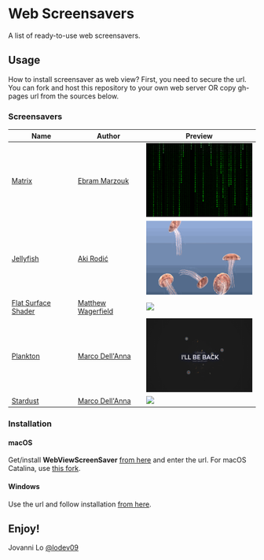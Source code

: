 # Web Screensavers
A list of ready-to-use web screensavers.

## Usage
How to install screensaver as web view? First, you need to secure the url. You can fork and host this repository to your own web server OR copy gh-pages url from the sources below.

### Screensavers

| Name | Author | Preview |
| ---- | ------ | ------- |
| [Matrix](https://lodev09.github.com/web-screensavers/matrix) | [Ebram Marzouk](https://codepen.io/P3R0/pen/MwgoKv) | <img src="matrix.gif" height="150px"> |
| [Jellyfish](https://lodev09.github.com/web-screensavers/jellyfish) | [Aki Rodić](https://github.com/arodic/jellyfish) | <img src="jellyfish.gif" height="150px"> |
| [Flat Surface Shader](https://lodev09.github.com/web-screensavers/flat-surface-shader) | [Matthew Wagerfield](https://github.com/wagerfield/flat-surface-shader) | <img src="flat-surface-shader.gif" height="150px"> |
| [Plankton](https://lodev09.github.com/web-screensavers/plankton?title=I'll%20be%20back&subtitle=LODEV09&web=www.lodev09.com) | [Marco Dell'Anna](https://codepen.io/plasm/pen/YVKZgd) | <img src="plankton.gif" height="150px"> |
| [Stardust](https://lodev09.github.com/web-screensavers/stardust?title=I'll%20be%20back&subtitle=LODEV09&web=www.lodev09.com) | [Marco Dell'Anna](https://codepen.io/plasm/pen/eyKzgG) | <img src="stardust.gif" height="150px"> |

### Installation

#### macOS
Get/install **WebViewScreenSaver** [from here](https://github.com/liquidx/webviewscreensaver) and enter the url. For macOS Catalina, use [this fork](https://github.com/agologan/webviewscreensaver).

#### Windows
Use the url and follow installation [from here](https://github.com/cwc/web-page-screensaver).

## Enjoy!
Jovanni Lo [@lodev09](https://twitter.com/lodev09)
